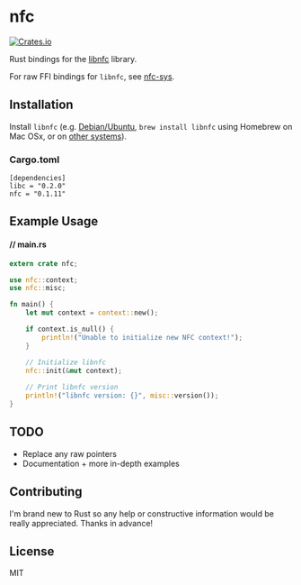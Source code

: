 # nfc

[![Crates.io](https://img.shields.io/crates/v/nfc.svg?maxAge=2592000)](https://crates.io/crates/nfc)

Rust bindings for the [libnfc](https://github.com/nfc-tools/libnfc) library.

For raw FFI bindings for `libnfc`, see [nfc-sys](https://github.com/dsgriffin/nfc-sys).

## Installation

Install `libnfc` (e.g. [Debian/Ubuntu](http://nfc-tools.org/index.php?title=Libnfc#Debian_.2F_Ubuntu), `brew install libnfc` using Homebrew on Mac OSx, or on [other systems](http://nfc-tools.org/index.php?title=Libnfc#Installation)).

### Cargo.toml

    [dependencies]
    libc = "0.2.0"
    nfc = "0.1.11"
    
## Example Usage

#### // main.rs    
```rust
extern crate nfc;

use nfc::context;
use nfc::misc;

fn main() {
    let mut context = context::new();

    if context.is_null() {
        println!("Unable to initialize new NFC context!");
    }

    // Initialize libnfc
    nfc::init(&mut context);
    
    // Print libnfc version
    println!("libnfc version: {}", misc::version());
}
```
    
## TODO

* Replace any raw pointers
* Documentation + more in-depth examples
  
## Contributing
    
I'm brand new to Rust so any help or constructive information would be really appreciated. Thanks in advance!    
    
## License
    
MIT    
